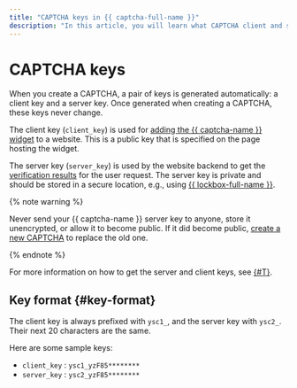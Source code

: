 ```yaml
---
title: "CAPTCHA keys in {{ captcha-full-name }}"
description: "In this article, you will learn what CAPTCHA client and server keys are and what they are used for."
---
```


# CAPTCHA keys

When you create a CAPTCHA, a pair of keys is generated automatically: a client key and a server key. Once generated when creating a CAPTCHA, these keys never change.

The client key (`client_key`) is used for [adding the {{ captcha-name }} widget](./widget-methods.md) to a website. This is a public key that is specified on the page hosting the widget.

The server key (`server_key`) is used by the website backend to get the [verification results](./validation.md#validation-result) for the user request. The server key is private and should be stored in a secure location, e.g., using [{{ lockbox-full-name }}](../../lockbox/).

{% note warning %}

Never send your {{ captcha-name }} server key to anyone, store it unencrypted, or allow it to become public. If it did become public, [create a new CAPTCHA](../operations/create-captcha.md) to replace the old one.

{% endnote %}

For more information on how to get the server and client keys, see [{#T}](../operations/get-keys.md).

## Key format {#key-format}

The client key is always prefixed with `ysc1_`, and the server key with `ysc2_`. Their next 20 characters are the same.

Here are some sample keys:

* `client_key` : `ysc1_yzF85********`
* `server_key` : `ysc2_yzF85********`
